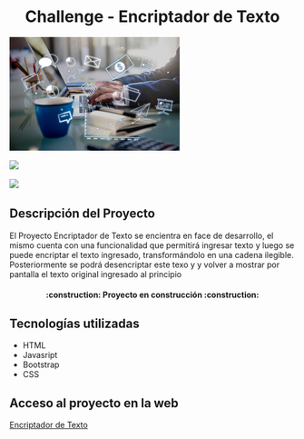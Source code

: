 <h1 align="center"> Challenge - Encriptador de Texto </h1>

<img src="./img/logoProyectoEncriptador.jpg" width="300" heigth="100" alt="Logo del programa de encriptación de textos">

<p align="left">
   <img src="https://img.shields.io/badge/STATUS-EN%20DESAROLLO-green">
   </p>

<p align="left">
   <img src="https://img.shields.io/aur/last-modified/google-chrome">
   </p>

<h2>Descripción del Proyecto</h2>
<p>El Proyecto Encriptador de Texto se encientra en face de desarrollo, el mismo cuenta con una funcionalidad que permitirá ingresar texto
y luego se puede encriptar el texto ingresado, transformándolo en una cadena ilegible. Posteriormente se podrá desencriptar este texo y
y volver a mostrar por pantalla el texto original ingresado al principio</p>

<h4 align="center">
:construction: Proyecto en construcción :construction:
</h4>

<h2>Tecnologías utilizadas</h2>
<ul>
  <li>HTML</li>
  <li>Javasript</li>
  <li>Bootstrap</li>
  <li>CSS</li>
</ul>

<h2>Acceso al proyecto en la web</h2>
<a href="https://nestorfabriciocampos.github.io/Challenge-EncriptadorTexto">Encriptador de Texto</a>

